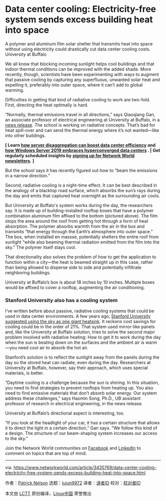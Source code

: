 [#]: collector: (lujun9972)
[#]: translator: ( )
[#]: reviewer: ( )
[#]: publisher: ( )
[#]: url: ( )
[#]: subject: (Data center cooling: Electricity-free system sends excess building heat into space)
[#]: via: (https://www.networkworld.com/article/3435769/data-center-cooling-electricity-free-system-sends-excess-building-heat-into-space.html)
[#]: author: (Patrick Nelson https://www.networkworld.com/author/Patrick-Nelson/)

Data center cooling: Electricity-free system sends excess building heat into space
======
A polymer and aluminum film solar shelter that transmits heat into space without using electricity could drastically cut data center cooling costs.
University at Buffalo

We all know that blocking incoming sunlight helps cool buildings and that indoor thermal conditions can be improved with the added shade. More recently, though, scientists have been experimenting with ways to augment that passive cooling by capturing any superfluous, unwanted solar heat and expelling it, preferably into outer space, where it can’t add to global warming.

Difficulties in getting that kind of radiative cooling to work are two-fold. First, directing the heat optimally is hard.

“Normally, thermal emissions travel in all directions,” says Qiaoqiang Gan, an associate professor of electrical engineering at University at Buffalo, in a [news release][1]. The school is working on radiative concepts. That’s bad for heat spill-over and can send the thermal energy where it’s not wanted—like into other buildings.

**[ Learn [how server disaggregation can boost data center efficiency][2] and [how Windows Server 2019 embraces hyperconverged data centers][3] . | Get regularly scheduled insights by [signing up for Network World newsletters][4]. ]**

But the school says it has recently figured out how to “beam the emissions in a narrow direction.”

Second, radiative cooling is a night-time effect. It can be best described in the analogy of a blacktop road surface, which absorbs the sun’s rays during the day and emits that captured heat overnight as the surrounding air cools.

But University at Buffalo's system works during the day, the researchers say. It is made up of building-installed rooftop boxes that have a polymer combination aluminum film affixed to the bottom (pictured above). The film stops the area around the roof from getting hot through a form of heat absorption. The polymer absorbs warmth from the air in the box and transmits “that energy through the Earth’s atmosphere into outer space.” The box, when installed en massse, potentially shelters the entire roof from sunlight “while also beaming thermal radiation emitted from the film into the sky.” The polymer itself stays cool.

That directionality also solves the problem of how to get the application to function within a city—the heat is beamed straight up in this case, rather than being allowed to disperse side to side and potentially infiltrate neighboring buildings.

University at Buffalo’s box is about 18 inches by 10 inches. Multiple boxes would be affixed to cover a rooftop, augmenting the air conditioning.

### Stanford University also has a cooling system

I’ve written before about passive, radiative cooling systems that could be used in data center environments. A few years ago, [Stanford University suggested using the sky as one giant heatsink][5]. It reckons cost savings for cooling could be in the order of 21%. That system used mirror-like panels and, like the University at Buffalo solution, tries to solve the second major problem involved with radiative heating: How to get it to work during the day when the sun is beating down on the surfaces and the ambient air is warm—you need cool air to absorb the hot air.

Stanford’s solution is to reflect the sunlight away from the panels during the day so the stored heat can radiate, even during the day. Researchers at University at Buffalo, however, say their approach, which uses special materials, is better.

“Daytime cooling is a challenge because the sun is shining. In this situation, you need to find strategies to prevent rooftops from heating up. You also need to find emissive materials that don’t absorb solar energy. Our system address these challenges,” says Haomin Song, Ph.D., UB assistant professor of research in electrical engineering, in the news release.

University at Buffalo’s directional aspect is interesting, too.

“If you look at the headlight of your car, it has a certain structure that allows it to direct the light in a certain direction,” Gan says. “We follow this kind of a design. The structure of our beam-shaping system increases our access to the sky.”

Join the Network World communities on [Facebook][6] and [LinkedIn][7] to comment on topics that are top of mind.

--------------------------------------------------------------------------------

via: https://www.networkworld.com/article/3435769/data-center-cooling-electricity-free-system-sends-excess-building-heat-into-space.html

作者：[Patrick Nelson][a]
选题：[lujun9972][b]
译者：[译者ID](https://github.com/译者ID)
校对：[校对者ID](https://github.com/校对者ID)

本文由 [LCTT](https://github.com/LCTT/TranslateProject) 原创编译，[Linux中国](https://linux.cn/) 荣誉推出

[a]: https://www.networkworld.com/author/Patrick-Nelson/
[b]: https://github.com/lujun9972
[1]: http://www.buffalo.edu/news/releases/2019/08/003.html
[2]: https://www.networkworld.com/article/3266624/how-server-disaggregation-could-make-cloud-datacenters-more-efficient.html
[3]: https://www.networkworld.com/article/3263718/software/windows-server-2019-embraces-hybrid-cloud-hyperconverged-data-centers-linux.html
[4]: https://www.networkworld.com/newsletters/signup.html
[5]: https://www.networkworld.com/article/3222850/space-radiated-cooling-cuts-power-use-21.html
[6]: https://www.facebook.com/NetworkWorld/
[7]: https://www.linkedin.com/company/network-world
